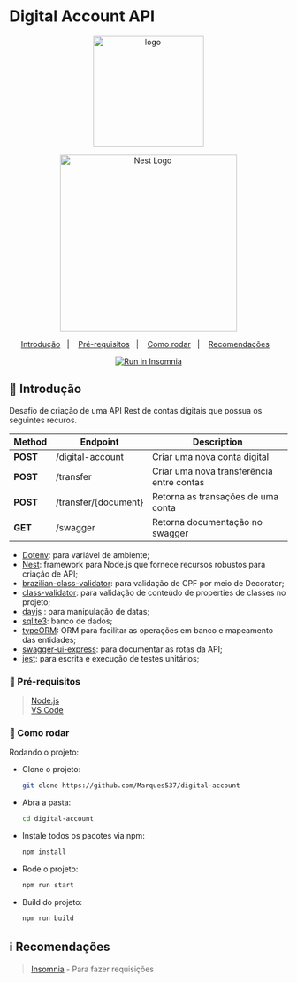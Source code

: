 # Digital Account API

<div align="center">
 <a href="https://www.ume.com.br/">
  <img alt="logo" width="200" src="https://assets-global.website-files.com/60c113054112e93527bc6ec1/60c115f6684e466dd3d0d1f9_logo_ume.svg" />
 </a>
<p align="center">
  <a href="http://nestjs.com/" target="blank"><img src="https://nestjs.com/img/logo_text.svg" width="320" alt="Nest Logo" /></a>
</p>
  
</div>

<p align="center">
  <a href="#page_with_curl-introdução">Introdução</a>&nbsp;&nbsp;&nbsp;|&nbsp;&nbsp;&nbsp;
  <a href="#wave-pré-requisitos">Pré-requisitos</a>&nbsp;&nbsp;&nbsp;|&nbsp;&nbsp;&nbsp;
  <a href="#rocket-como-rodar">Como rodar</a>&nbsp;&nbsp;&nbsp;|&nbsp;&nbsp;&nbsp;
  <a href="#information_source-recomendações">Recomendações</a>&nbsp;&nbsp;&nbsp;
</p>

<p align='center'>
  <a href="https://insomnia.rest/run/?label=Digital-Account&uri=https%3A%2F%2Fgithub.com%2FMarques537%2Fdigital-account%2Fblob%2Fmaster%2Fdigital-account-insomnia.json" target="_blank"><img src="https://insomnia.rest/images/run.svg" alt="Run in Insomnia"></a>
</p>


## :page_with_curl: Introdução

Desafio de criação de uma API Rest de contas digitais que possua os seguintes recuros. 

| Method   | Endpoint                                            | Description                                                                            |
| -------- | --------------------------------------------------- | -------------------------------------------------------------------------------------- |
| **POST**  | /digital-account                                       | Criar uma nova conta digital                                         |
| **POST**  | /transfer                                      | Criar uma nova transferência entre contas                                         |
| **POST**  | /transfer/{document}                                      | Retorna as transações de uma conta                                         |
| **GET**  | /swagger                                      | Retorna documentação no swagger                                        |

- [Dotenv](https://www.npmjs.com/package/dotenv): para variável de ambiente;
- [Nest](https://www.npmjs.com/package/@nestjs/cli): framework para Node.js que fornece recursos robustos para criação de API;
- [brazilian-class-validator](https://www.npmjs.com/package/brazilian-class-validator): para validação de CPF por meio de Decorator;
- [class-validator](https://www.npmjs.com/package/class-validator): para validação de conteúdo de properties de classes no projeto;
- [dayjs](https://www.npmjs.com/package/dayjs) : para manipulação de datas;
- [sqlite3](https://www.npmjs.com/package/sqlite3): banco de dados;
- [typeORM](https://www.npmjs.com/package/typeorm): ORM para facilitar as operações em banco e mapeamento das entidades;
- [swagger-ui-express](https://www.npmjs.com/package/swagger-ui-express): para documentar as rotas da API;
- [jest](https://www.npmjs.com/package/jest): para escrita e execução de testes unitários;
### :wave: Pré-requisitos

> [Node.js](http://nodejs.org/) \
> [VS Code](https://code.visualstudio.com/)

### :rocket: Como rodar

Rodando o projeto:

- Clone o projeto:

  ```sh
  git clone https://github.com/Marques537/digital-account
  ```

- Abra a pasta:

  ```sh
  cd digital-account
  ```

- Instale todos os pacotes via npm:

  ```sh
  npm install
  ```
- Rode o projeto:

  ```sh
  npm run start
  ```

- Build do projeto:

  ```sh
  npm run build
  ```


## :information_source: Recomendações

> [Insomnia](https://insomnia.rest/) - Para fazer requisições 
